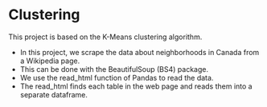 # Clustering
This project is based on the K-Means clustering algorithm.
* In this project, we scrape the data about neighborhoods in Canada from a Wikipedia page.
* This can be done with the BeautifulSoup (BS4) package.
* We use the read_html function of Pandas to read the data.
* The read_html finds each table in the web page and reads them into a separate dataframe.
